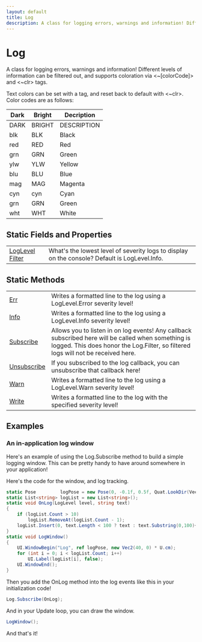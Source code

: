 ```yaml
---
layout: default
title: Log
description: A class for logging errors, warnings and information! Different levels of information can be filtered out, and supports coloration via <~[colorCode]> and <~clr> tags.  Text colors can be set with a tag, and reset back to default with <~clr>. Color codes are as follows.  | Dark | Bright | Decription  | |------|--------|-------------| | DARK | BRIGHT | DESCRIPTION | | blk  | BLK    | Black       | | red  | RED    | Red         | | grn  | GRN    | Green       | | ylw  | YLW    | Yellow      | | blu  | BLU    | Blue        | | mag  | MAG    | Magenta     | | cyn  | cyn    | Cyan        | | grn  | GRN    | Green       | | wht  | WHT    | White       |
---
```

# Log

A class for logging errors, warnings and information! Different levels
of information can be filtered out, and supports coloration via <~[colorCode]> and
<~clr> tags.

Text colors can be set with a tag, and reset back to default with <~clr>. Color
codes are as follows:

| Dark | Bright | Decription  |
|------|--------|-------------|
| DARK | BRIGHT | DESCRIPTION |
| blk  | BLK    | Black       |
| red  | RED    | Red         |
| grn  | GRN    | Green       |
| ylw  | YLW    | Yellow      |
| blu  | BLU    | Blue        |
| mag  | MAG    | Magenta     |
| cyn  | cyn    | Cyan        |
| grn  | GRN    | Green       |
| wht  | WHT    | White       |




## Static Fields and Properties

|  |  |
|--|--|
|[LogLevel]({{site.url}}/Pages/Reference/LogLevel.html) [Filter]({{site.url}}/Pages/Reference/Log/Filter.html)|What's the lowest level of severity logs to display on the console? Default is LogLevel.Info.|


## Static Methods

|  |  |
|--|--|
|[Err]({{site.url}}/Pages/Reference/Log/Err.html)|Writes a formatted line to the log using a LogLevel.Error severity level!|
|[Info]({{site.url}}/Pages/Reference/Log/Info.html)|Writes a formatted line to the log using a LogLevel.Info severity level!|
|[Subscribe]({{site.url}}/Pages/Reference/Log/Subscribe.html)|Allows you to listen in on log events! Any callback subscribed here will be called when something is logged. This does honor the Log.Filter, so filtered logs will not be received here.|
|[Unsubscribe]({{site.url}}/Pages/Reference/Log/Unsubscribe.html)|If you subscribed to the log callback, you can unsubscribe that callback here!|
|[Warn]({{site.url}}/Pages/Reference/Log/Warn.html)|Writes a formatted line to the log using a LogLevel.Warn severity level!|
|[Write]({{site.url}}/Pages/Reference/Log/Write.html)|Writes a formatted line to the log with the specified severity level!|


## Examples

### An in-application log window
Here's an example of using the Log.Subscribe method to build a
simple logging window. This can be pretty handy to have around
somewhere in your application!

Here's the code for the window, and log tracking.
```csharp
static Pose         logPose = new Pose(0, -0.1f, 0.5f, Quat.LookDir(Vec3.Forward));
static List<string> logList = new List<string>();
static void OnLog(LogLevel level, string text)
{
    if (logList.Count > 10)
        logList.RemoveAt(logList.Count - 1);
    logList.Insert(0, text.Length < 100 ? text : text.Substring(0,100)+"...");
}
static void LogWindow()
{
    UI.WindowBegin("Log", ref logPose, new Vec2(40, 0) * U.cm);
    for (int i = 0; i < logList.Count; i++)
        UI.Label(logList[i], false);
    UI.WindowEnd();
}
```

Then you add the OnLog method into the log events like this in your initialization
code!
```csharp
Log.Subscribe(OnLog);
```

And in your Update loop, you can draw the window.
```csharp
LogWindow();
```
And that's it!

